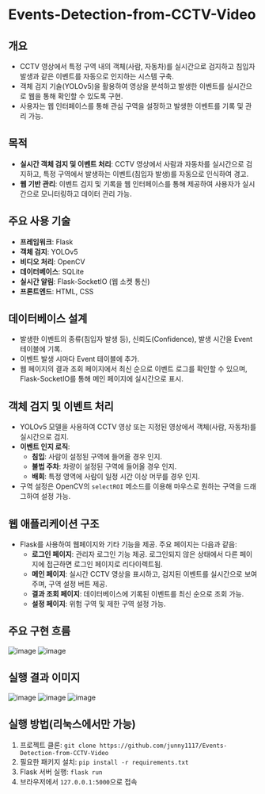 # Events-Detection-from-CCTV-Video

## 개요
- CCTV 영상에서 특정 구역 내의 객체(사람, 자동차)를 실시간으로 검지하고 침입자 발생과 같은 이벤트를 자동으로 인지하는 시스템 구축.
- 객체 검지 기술(YOLOv5)을 활용하여 영상을 분석하고 발생한 이벤트를 실시간으로 웹을 통해 확인할 수 있도록 구현.
- 사용자는 웹 인터페이스를 통해 관심 구역을 설정하고 발생한 이벤트를 기록 및 관리 가능.

## 목적
- **실시간 객체 검지 및 이벤트 처리**: CCTV 영상에서 사람과 자동차를 실시간으로 검지하고, 특정 구역에서 발생하는 이벤트(침입자 발생)를 자동으로 인식하여 경고.
- **웹 기반 관리**: 이벤트 검지 및 기록을 웹 인터페이스를 통해 제공하여 사용자가 실시간으로 모니터링하고 데이터 관리 가능.

## 주요 사용 기술
- **프레임워크**: Flask
- **객체 검지**: YOLOv5
- **비디오 처리**: OpenCV
- **데이터베이스**: SQLite
- **실시간 알림**: Flask-SocketIO (웹 소켓 통신)
- **프론트엔드**: HTML, CSS

## 데이터베이스 설계
- 발생한 이벤트의 종류(침입자 발생 등), 신뢰도(Confidence), 발생 시간을 Event 테이블에 기록.
- 이벤트 발생 시마다 Event 테이블에 추가.
- 웹 페이지의 결과 조회 페이지에서 최신 순으로 이벤트 로그를 확인할 수 있으며, Flask-SocketIO를 통해 메인 페이지에 실시간으로 표시.

## 객체 검지 및 이벤트 처리
- YOLOv5 모델을 사용하여 CCTV 영상 또는 지정된 영상에서 객체(사람, 자동차)를 실시간으로 검지.
- **이벤트 인지 로직**:
  - **침입**: 사람이 설정된 구역에 들어올 경우 인지.
  - **불법 주차**: 차량이 설정된 구역에 들어올 경우 인지.
  - **배회**: 특정 영역에 사람이 일정 시간 이상 머무를 경우 인지.
- 구역 설정은 OpenCV의 `selectROI` 메소드를 이용해 마우스로 원하는 구역을 드래그하여 설정 가능.

## 웹 애플리케이션 구조
- Flask를 사용하여 웹페이지와 기타 기능을 제공. 주요 페이지는 다음과 같음:
  - **로그인 페이지**: 관리자 로그인 기능 제공. 로그인되지 않은 상태에서 다른 페이지에 접근하면 로그인 페이지로 리다이렉트됨.
  - **메인 페이지**: 실시간 CCTV 영상을 표시하고, 검지된 이벤트를 실시간으로 보여주며, 구역 설정 버튼 제공.
  - **결과 조회 페이지**: 데이터베이스에 기록된 이벤트를 최신 순으로 조회 가능.
  - **설정 페이지**: 위험 구역 및 제한 구역 설정 가능.

## 주요 구현 흐름
![image](https://github.com/user-attachments/assets/37d9f36d-3647-431d-aaea-a3507d8dae52)
![image](https://github.com/user-attachments/assets/06d24b35-fd87-44fe-ba15-0dce611c7176)

## 실행 결과 이미지
![image](https://github.com/user-attachments/assets/b2daba03-e1b1-4e2e-b719-f178453c172e)
![image](https://github.com/user-attachments/assets/bc5bf651-99d7-404f-9315-ed72ce1d7362)
![image](https://github.com/user-attachments/assets/1c6dc02d-1f9e-412f-b850-3247f98023c9)

## 실행 방법(리눅스에서만 가능)
1. 프로젝트 클론: `git clone https://github.com/junny1117/Events-Detection-from-CCTV-Video`
2. 필요한 패키지 설치: `pip install -r requirements.txt`
3. Flask 서버 실행: `flask run`
4. 브라우저에서 `127.0.0.1:5000`으로 접속
